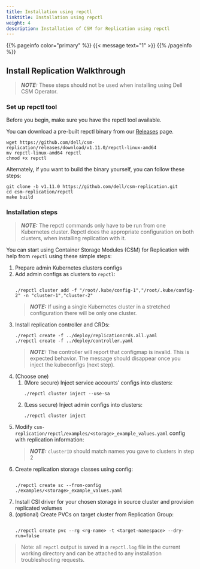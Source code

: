 ```yaml
---
title: Installation using repctl
linktitle: Installation using repctl
weight: 4
description: Installation of CSM for Replication using repctl
---
```

{{% pageinfo color="primary" %}}
{{< message text="1" >}}
{{% /pageinfo %}}

## Install Replication Walkthrough

> **_NOTE:_**  These steps should not be used when installing using Dell CSM Operator.

### Set up repctl tool

Before you begin, make sure you have the repctl tool available.

You can download a pre-built repctl binary from our [Releases](https://github.com/dell/csm-replication/releases) page.

```shell
wget https://github.com/dell/csm-replication/releases/download/v1.11.0/repctl-linux-amd64
mv repctl-linux-amd64 repctl
chmod +x repctl
```

Alternately, if you want to build the binary yourself, you can follow these steps:

```shell
git clone -b v1.11.0 https://github.com/dell/csm-replication.git
cd csm-replication/repctl
make build
```

### Installation steps

> **_NOTE:_**  The repctl commands only have to be run from one Kubernetes cluster. Repctl does the appropriate configuration on both clusters, when installing replication with it.

You can start using Container Storage Modules (CSM) for Replication with help from `repctl` using these simple steps:

1. Prepare admin Kubernetes clusters configs
2. Add admin configs as clusters to `repctl`:
      ```shell

      ./repctl cluster add -f "/root/.kube/config-1","/root/.kube/config-2" -n "cluster-1","cluster-2"
      ```
   > **_NOTE:_**  If using a single Kubernetes cluster in a stretched configuration there will be only one cluster.
3. Install replication controller and CRDs:
      ```shell
      ./repctl create -f ../deploy/replicationcrds.all.yaml
      ./repctl create -f ../deploy/controller.yaml
      ```
   > **_NOTE:_**  The controller will report that configmap is invalid. This is expected behavior.
   > The message should disappear once you inject the kubeconfigs (next step).
4. (Choose one)
    1. (More secure) Inject service accounts' configs into clusters:
          ```shell
          ./repctl cluster inject --use-sa
          ```
    2. (Less secure) Inject admin configs into clusters:
          ```shell
          ./repctl cluster inject
          ```
5. Modify `csm-replication/repctl/examples/<storage>_example_values.yaml` config with replication information:
   > **_NOTE:_**  `clusterID` should match names you gave to clusters in step 2
6. Create replication storage classes using config:
      ```shell

      ./repctl create sc --from-config ./examples/<storage>_example_values.yaml
      ```
7. Install CSI driver for your chosen storage in source cluster and provision replicated volumes
8. (optional) Create PVCs on target cluster from Replication Group:
      ```shell
      
      ./repctl create pvc --rg <rg-name> -t <target-namespace> --dry-run=false
      ```

> Note: all `repctl` output is saved in a `repctl.log` file in the current working directory and can be attached to any installation troubleshooting requests.
